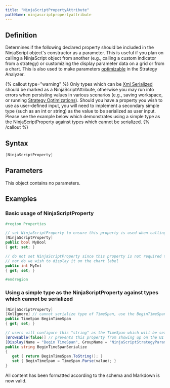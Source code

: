 ```yaml
---
title: "NinjaScriptPropertyAttribute"
pathName: ninjascriptpropertyattribute
---
```


## Definition

Determines if the following declared property should be included in the NinjaScript object's constructor as a parameter. This is useful if you plan on calling a NinjaScript object from another (e.g., calling a custom indicator from a strategy) or customizing the display parameter data on a grid or from a chart. This is also used to make parameters [optimizable](optimize_a_strategy) in the Strategy Analyzer.

{% callout type="warning" %}
Only types which can be [Xml Serialized](xmlignoreattribute) should be marked as a NinjaScriptAttribute, otherwise you may run into errors when persisting values in various scenarios (e.g., saving workspace, or running [Strategy Optimizations](optimize_a_strategy)). Should you have a property you wish to use as user-defined input, you will need to implement a secondary simple type (such as an int or string) as the value to be serialized as user input. Please see the example below which demonstrates using a simple type as the NinjaScriptProperty against types which cannot be serialized.
{% /callout %}

## Syntax

```csharp
[NinjaScriptProperty]
```

## Parameters

This object contains no parameters.

## Examples

### Basic usage of NinjaScriptProperty

```csharp
#region Properties  

// set NinjaScriptProperty to ensure this property is used when calling from another object
[NinjaScriptProperty]
public bool MyBool  
{ get; set; }

// do not set NinjaScriptProperty since this property is not required to call
// nor do we wish to display it on the chart label
public int MyInt
{ get; set; }

#endregion
```

### Using a simple type as the NinjaScriptProperty against types which cannot be serialized

```csharp
[NinjaScriptProperty]
[XmlIgnore] // cannot serialize type of TimeSpan, use the BeginTimeSpanSerialize object to persist properties      
public TimeSpan BeginTimeSpan
{ get; set; }

// users will configure this "string" as the TimeSpan which will be set as a TimeSpan object used in data processing
[Browsable(false)] // prevents this property from showing up on the UI
[Display(Name = "Begin TimeSpan", GroupName = "NinjaScriptStrategyParameters", Order = 1)]
public string BeginTimeSpanSerialize
{
   get { return BeginTimeSpan.ToString(); }
   set { BeginTimeSpan = TimeSpan.Parse(value); }
}
```

All content has been formatted according to the schema and Markdown is now valid.
